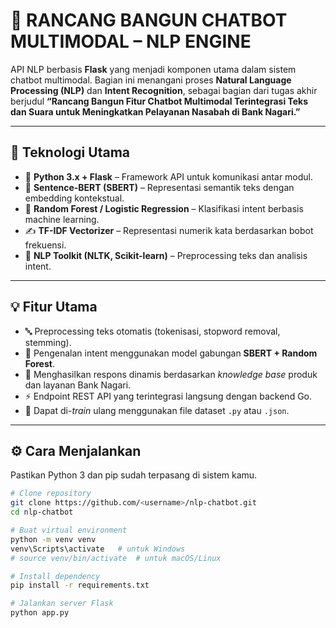 # 🧠 RANCANG BANGUN CHATBOT MULTIMODAL – NLP ENGINE

API NLP berbasis **Flask** yang menjadi komponen utama dalam sistem chatbot multimodal. Bagian ini menangani proses **Natural Language Processing (NLP)** dan **Intent Recognition**, sebagai bagian dari tugas akhir berjudul **“Rancang Bangun Fitur Chatbot Multimodal Terintegrasi Teks dan Suara untuk Meningkatkan Pelayanan Nasabah di Bank Nagari.”**

---

## 🚀 Teknologi Utama

- 🐍 **Python 3.x + Flask** – Framework API untuk komunikasi antar modul.  
- 🧠 **Sentence-BERT (SBERT)** – Representasi semantik teks dengan embedding kontekstual.  
- 🌲 **Random Forest / Logistic Regression** – Klasifikasi intent berbasis machine learning.  
- ✍️ **TF-IDF Vectorizer** – Representasi numerik kata berdasarkan bobot frekuensi.  
- 🧹 **NLP Toolkit (NLTK, Scikit-learn)** – Preprocessing teks dan analisis intent.  

---

## 💡 Fitur Utama

- 🔤 Preprocessing teks otomatis (tokenisasi, stopword removal, stemming).  
- 🧠 Pengenalan intent menggunakan model gabungan **SBERT + Random Forest**.  
- 💬 Menghasilkan respons dinamis berdasarkan *knowledge base* produk dan layanan Bank Nagari.  
- ⚡ Endpoint REST API yang terintegrasi langsung dengan backend Go.  
- 🔁 Dapat di-*train* ulang menggunakan file dataset `.py` atau `.json`.  

---

## ⚙️ Cara Menjalankan

Pastikan Python 3 dan pip sudah terpasang di sistem kamu.

```bash
# Clone repository
git clone https://github.com/<username>/nlp-chatbot.git
cd nlp-chatbot

# Buat virtual environment
python -m venv venv
venv\Scripts\activate   # untuk Windows
# source venv/bin/activate  # untuk macOS/Linux

# Install dependency
pip install -r requirements.txt

# Jalankan server Flask
python app.py
